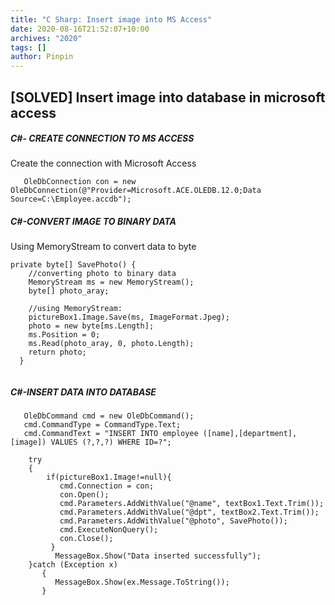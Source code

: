 ```yaml
---
title: "C Sharp: Insert image into MS Access"
date: 2020-08-16T21:52:07+10:00
archives: "2020"
tags: []
author: Pinpin
---
```

## [SOLVED] Insert image into database in microsoft access

#####  C#- CREATE CONNECTION TO MS ACCESS

Create the connection with Microsoft Access
```
   OleDbConnection con = new OleDbConnection(@"Provider=Microsoft.ACE.OLEDB.12.0;Data Source=C:\Employee.accdb");

```

#####  C#-CONVERT IMAGE TO BINARY DATA

Using MemoryStream to convert data to byte

```
private byte[] SavePhoto() {
    //converting photo to binary data
    MemoryStream ms = new MemoryStream();
    byte[] photo_aray;
           
    //using MemoryStream:
    pictureBox1.Image.Save(ms, ImageFormat.Jpeg);
    photo = new byte[ms.Length];
    ms.Position = 0;
    ms.Read(photo_aray, 0, photo.Length);
    return photo;
  }
  
```

#####  C#-INSERT DATA INTO DATABASE

```
   OleDbCommand cmd = new OleDbCommand();
   cmd.CommandType = CommandType.Text;
   cmd.CommandText = "INSERT INTO employee ([name],[department],[image]) VALUES (?,?,?) WHERE ID=?";

    try
    {   
        if(pictureBox1.Image!=null){
           cmd.Connection = con;
           con.Open();             
           cmd.Parameters.AddWithValue("@name", textBox1.Text.Trim());
           cmd.Parameters.AddWithValue("@dpt", textBox2.Text.Trim());
           cmd.Parameters.AddWithValue("@photo", SavePhoto());
           cmd.ExecuteNonQuery();
           con.Close();
         }
          MessageBox.Show("Data inserted successfully");
    }catch (Exception x)
       {
          MessageBox.Show(ex.Message.ToString());
       }
```

